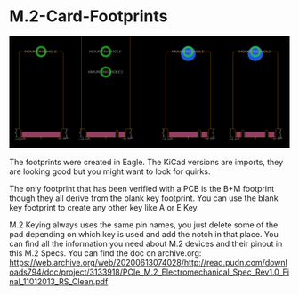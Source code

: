 # M.2-Card-Footprints

![preview](preview.png)

The footprints were created in Eagle. The KiCad versions are imports, they are looking good but you might want to look for quirks.

The only footprint that has been verified with a PCB is the B+M footprint though they all derive from the blank key footprint.
You can use the blank key footprint to create any other key like A or E Key.

M.2 Keying always uses the same pin names, you just delete some of the pad depending on which key is used and add the notch in that place.
You can find all the information you need about M.2 devices and their pinout in this M.2 Specs. You can find the doc on archive.org: https://web.archive.org/web/20200613074028/http://read.pudn.com/downloads794/doc/project/3133918/PCIe_M.2_Electromechanical_Spec_Rev1.0_Final_11012013_RS_Clean.pdf